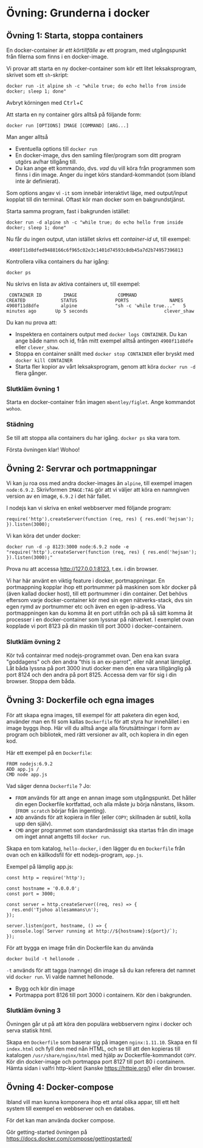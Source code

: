 # Övning: Grunderna i docker

## Övning 1: Starta, stoppa containers

En docker-container är _ett körtillfälle_ av ett program, med utgångspunkt från filerna som finns i en docker-image. 

Vi provar att starta en ny docker-container som kör ett litet leksaksprogram, skrivet som ett `sh`-skript:    

    docker run -it alpine sh -c "while true; do echo hello from inside docker; sleep 1; done" 

Avbryt körningen med <kbd>Ctrl</kbd>+<kbd>C</kbd>

Att starta en ny container görs alltså på följande form:

    docker run [OPTIONS] IMAGE [COMMAND] [ARG...]

Man anger alltså

* Eventuella options till `docker run`
* En docker-image, dvs den samling filer/program som ditt program utgörs av/har tillgång till.
* Du kan ange ett kommando, dvs. _vad_ du vill köra från programmen som finns i din image. Anger du inget körs standard-kommandot (som ibland inte är definierat).

Som options angav vi `-it` som innebär interaktivt läge, med output/input kopplat till din terminal. Oftast kör man docker som en bakgrundstjänst.
 
 Starta samma program, fast i bakgrunden istället:
 
    docker run -d alpine sh -c "while true; do echo hello from inside docker; sleep 1; done"

 Nu får du ingen output, utan istället skrivs ett _container-id_ ut, till exempel:
 
     4908f11d8dfed9488166c6f965c02e3c1401d74593c8db45a7d2b74957396813

Kontrollera vilka containers du har igång:

    docker ps 

Nu skrivs en lista av aktiva containers ut, till exempel:

     CONTAINER ID        IMAGE               COMMAND                  CREATED             STATUS              PORTS               NAMES
    4908f11d8dfe        alpine              "sh -c 'while true..."   5 minutes ago       Up 5 seconds                            clever_shaw
 
Du kan nu prova att:

   * Inspektera en containers output med `docker logs CONTAINER`. Du kan ange både namn och id, från mitt exempel alltså antingen `4908f11d8dfe` eller `clever_shaw`.
   * Stoppa en container snällt med `docker stop CONTAINER` eller bryskt med `docker kill CONTAINER`
   * Starta fler kopior av vårt leksaksprogram, genom att köra `docker run -d` flera gånger.
   
### Slutkläm övning 1
   
Starta en docker-container från imagen `mbentley/figlet`. Ange kommandot `wohoo`.

### Städning
 
Se till att stoppa alla containers du har igång. `docker ps` ska vara tom. 

Första övningen klar! Wohoo!

## Övning 2: Servrar och portmappningar

Vi kan ju roa oss med andra docker-images än `alpine`, till exempel imagen `node:6.9.2`. Skrivformen `IMAGE:TAG` gör att vi väljer att köra en namngiven version av en image, `6.9.2` i det här fallet.

I nodejs kan vi skriva en enkel webbserver med följande program:

    require('http').createServer(function (req, res) { res.end('hejsan'); }).listen(3000);

Vi kan köra det under docker:

    docker run -d -p 8123:3000 node:6.9.2 node -e "require('http').createServer(function (req, res) { res.end('hejsan'); }).listen(3000);"
    
Prova nu att accessa http://127.0.0.1:8123, t.ex. i din browser. 

Vi har här använt en viktig feature i docker, portmappningar. En portmappning kopplar ihop ett portnummer på maskinen som kör docker på (även kallad docker host), till ett portnummer i din container. Det behövs eftersom varje docker-container kör med sin egen nätverks-stack, dvs sin egen rymd av portnummer etc och även en egen ip-adress. Via portmappningen kan du komma åt en port utifrån och på så sätt komma åt processer i en docker-container som lyssnar på nätverket. I exemplet ovan kopplade vi port 8123 på din maskin till port 3000 i docker-containern.

### Slutkläm övning 2

Kör två containrar med nodejs-programmet ovan. Den ena kan svara "goddagens" och den andra "this is an ex-parrot", eller nåt annat lämpligt. Låt båda lyssna på port 3000 inuti docker men den ena vara tillgänglig på port 8124 och den andra på port 8125. Accessa dem var för sig i din browser. Stoppa dem båda.




## Övning 3: Dockerfile och egna images

För att skapa egna images, till exempel för att paketera din egen kod, använder man en fil som kallas `Dockerfile` för att styra hur innehållet i en image byggs ihop. Här vill du alltså ange alla förutsättningar i form av program och bibliotek, med rätt versioner av allt, och kopiera in din egen kod.

Här ett exempel på en `Dockerfile`:

    FROM nodejs:6.9.2
    ADD app.js /
    CMD node app.js
    
Vad säger denna `Dockerfile` ? Jo:

* `FROM` används för att ange en annan image som utgångspunkt. Det håller din egen Dockerfile kortfattad, och alla måste ju börja nånstans, liksom. (`FROM scratch` börjar från ingenting).    
* `ADD` används för att kopiera in filer (eller `COPY`; skillnaden är subtil, kolla upp den själv).
* `CMD` anger programmet som standardmässigt ska startas från din image om inget annat angetts till `docker run`.

Skapa en tom katalog, `hello-docker`, i den lägger du en `Dockerfile` från ovan och en källkodsfil för ett nodejs-program, `app.js`.

Exempel på lämplig app.js:

    const http = require('http');

    const hostname = '0.0.0.0';
    const port = 3000;

    const server = http.createServer((req, res) => {
      res.end('Tjohoo allesammans\n');
    });

    server.listen(port, hostname, () => {
      console.log(`Server running at http://${hostname}:${port}/`);
    });


För att bygga en image från din Dockerfile kan du använda

    docker build -t hellonode .

`-t` används för att tagga (namnge) din image så du kan referera det namnet
vid `docker run`. Vi valde namnet hellonode.

* Bygg och kör din image
* Portmappa port 8126 till port 3000 i containern. Kör den i bakgrunden.

### Slutkläm övning 3

Övningen går ut på att köra den populära webbservern nginx i docker och serva statisk html.

Skapa en `Dockerfile` som baserar sig på imagen `nginx:1.11.10`. Skapa en fil `index.html` och fyll den med nån HTML, och se till att den kopieras till katalogen `/usr/share/nginx/html` med hjälp av Dockerfile-kommandot `COPY`. Kör din docker-image och portmappa port 8127 till port 80 i containern. Hämta sidan i valfri http-klient (kanske https://httpie.org/) eller din browser.


## Övning 4: Docker-compose

Ibland vill man kunna komponera ihop ett antal olika appar, till ett helt system
till exempel en webbserver och en databas.

För det kan man använda docker compose.

Gör getting-started övningen på https://docs.docker.com/compose/gettingstarted/


